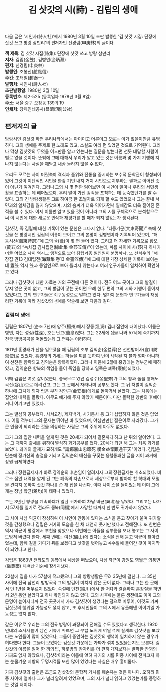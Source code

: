 ﻿---
title: "김 삿갓의 시(詩) - 김립의 생애"
tags:
  - korea￣
  - classic
  - literature
---

다음 글은 ‘시인사(詩人社)’에서 1980년 3월 10일 초판 발행한 ‘김 삿갓 시집: 단장에 삿갓 쓰고 방랑 삼만리’의 편저자인 신경림(申庚林)의 글이다.

__책 제목__: 김 삿갓 시집(詩集): 단장에 삿갓 쓰고 방랑 삼만리  
__저자__: 김립(金笠), 김병연(金炳淵)  
__편저__: 신경림(申庚林)  
__발행인__: 조봉신(趙鳳信)  
__주간__: 조태일(趙泰一)  
__발행처__: 시인사(詩人社)  
__초판발행일__: 1980년 3월 10일  
__등록번호__: 제2-525 (등록일자 1978년 3월 8일)  
__주소__: 서울 중구 오장동 139의 19  
__인쇄처__: 창제인쇄공사(昌濟印刷公社)

## 편저자의 글

방랑시인 김삿갓 하면 우리나라에서는 아이이고 어른이고 모르는 이가 없을이만큼 유명하다. 그의 생애를 주제로 한 노래도 있고, 소설도 여러 편 있었던 것으로 기억된다. 그러나 막상 김삿갓의 무엇을 어느만큼 알고 있는냐는 질문을 받는다면 선뜻 대답할 사람이 별로 없을 것이다. 뜻밖에 그에 대해서 우리가 알고 있는 것은 이름과 몇 가지 기행에 지나지 않는다는 사실을 깨닫고 새삼 놀라지 않을 수 없다.

우리도 모르는 사이 머릿속에 격식과 품위와 전통을 중시하는 보수적 문학관이 형성되어 있어 그것이 이단적인 시인을 한갖 기인 내지 거지 시인으로 치부하는 결과로 이어진 것이 아닌가 여겨진다. 그러나 그의 시 몇 편만 읽어보면 이 시인이 얼마나 우리의 서민생활을 표출하는 데 빼어났으며, 우리 말이 가진 감각을 포착하는 데 능숙했던가를 알 수 있다. 그의 긴 방랑생활은 그로 하여금 한 초월자로 되게 할 수도 있었으나 그는 끝내 서민과의 일체감을 잃지 않았으며, 시의 솜씨가 더욱 익어가면서 일체감도 더욱 짙어진 흔적을 볼 수 있다. 이제 이름만 알고 있을 것이 아니라 그의 시를 구체적으로 분석함으로써 이 시인에 대한 새로운 인식과 재평가를 할 때가 되지 않았는가 생각된다.

김삿갓, 즉 김립에 대한 기록이 있는 문헌은 그다지 없다. “대동기문(大東奇聞)” 속에 삿갓을 쓴 방랑시인 김립의 이름이 보이고 그의 본명이 김병연이라 기록되어 있으며, “해동시선(海東詩選)”에 그의 율(律)이 몇 편 들어 있다. 그리고 더 자세한 기록으로 황오(黃五)의 “녹차집 김사립전(綠此集 金莎笠傳)”이 있는데, 이름 사이에 사(莎)자 하나가 더들 어있으 나이  역시그  행적으로 보아 김립과동 일인임이 분명하다. 또 신석우의 "해장집 권13 김대립전(海藏集 卷13 金籉笠傳)"에 그에 대한 가장 상세한 기록이 보이는데 籉笠 역시 笠과 동일인으로 보아 틀리지 않는다고 여러 연구가들이 일치하여 확언하고 있다.

그러나 김삿갓에 대한 자료는 거의 구전에 따른 것이다. 전국 어느 곳이고 그의 발길이 닿지 않은 곳이 없고, 그의 발길이 닿는 곳이면 으례 한두 편의 그의 시와 기행이 흩어져 있었다고, 그의 연구가들은 이구동성으로 말하고 있다. 몇가지 문헌과 연구가들이 재정리한 기록에 따라 김삿갓의 생애를 약술해 보면 다음과 같다.

### 김립의 생애

김립은 1807년 (순조 7년)에 양주(楊州)에서 장동(壯洞) 김씨 집안에 태어났다. 이름은 병연, 자는 성심(性深), 호는 난고(蘭皐)였다. 그는 22세에 집을 나와 57세에 죽기까지 전국 방방곡곡을 떠돌았는데 그 연유는 이러하다.

1811년 홍경래가 난을 일으켰을 때 김립의 조부 김익순(金益谆)은 선천방어사(宣川防禦使)로 있었다. 홍경래의 기세는 하늘을 찌를 듯하여 난이 시작된 지 불과 얼마 아니하여 선천은 함락되고 김익순은 항복하였다. 그러나 이듬해 2월에 홍경래는 정부군에 패하였고, 김익순은 항복의 책임을 물어 죽임을 당하고 일족은 폐족(癈族)되었다.

이때 김립은 여섯 살이었는데, 종복으로 있던 김성수(金聖秀)가 그의 형과 둘을 황해도 곡산(谷山)으로 데려갔고, 그는 그 곳에서 자라나며 공부도 했다. 그 뒤 처벌이 김익순 하나에 그치게 되자 립은 부친 김안근(金安根)에게로 돌아가서 살았다. 그는 처음에는 집안의 내력을 몰랐다. 아무도 얘기해 주지 않았기 때문이다. 다만 몰락한 양반의 후예이거니 여기고만 있었다.

그는 열심히 공부했다. 사서오경, 제자백가, 사기통사 등 그가 섭렵하지 않은 것은 없었다. 어릴 적부터 그의 문재는 뛰어난 바 있었으며, 야심만만한 젊은이로 자라갔다. 그가 큰 인물이 되리라는 것을 의심하는 사람은 그의 주위에 아무도 없었다.

그가 그의 집안 내력을 알게 된 것은 20세가 되어서 결혼까지 하고 난 뒤의 일이었다. 그는 그 때까지 출세를 위하여 열심히 과거공부를 했다. 20세가 되던 해 그는 처음 과거를 보았다. 과거의 글제가 묘하게도 "論鄭嘉山忠節死 嘆金益谆罪通干天"이었다. 김립은 단순에 정가산의 충절을 기리고 김익순의 배신을 꾸짖는 웅렬통쾌한 글을 지어 과거에 장원 급제하였다.

그러나 장원급제자가 바로 김익순의 후손임이 알려지자 그의 장원급제는 취소되었다. 비로소 집안 내력을 알게 된 그는 폐족의 자손으로서 세상으로부터 받아야 할 학대와 모멸을 견디지 못하여 삿갓 하나를 쓴 채 집을 나선다. 이때 나이 스물 둘이었는데 이미 그에게는 장남 학균(翯均)이 태어나 있었다.

그는 3년간 방랑을 계속하다가 일단 귀가하여 차남 익균(翼均)을 낳았다. 그리고는 나가서 57세를 일기로 전라도 동복(同福)에서 사망할 때까지 한 번도 귀가하지 않았다.

그 사이 차남 익균이 장성하여 이 시인이 안동에 있다는 소식을 듣고 찾아가 울며 귀가할 것을 간청했으나 김립은 거지의 모습을 한 채 태연히 웃기만 했다고 전해진다. 또 한번은 역시 익균이 평강에서 부친을 찾았으나 이번에는 아들을 심부름을 보내 놓고는 그 사이 도망쳐 버렸다 한다. 세째 번에는 여산(礪山)에 있다는 소식을 전해 듣고 익균이 찾아갔었는데, 함께 길을 가다가 뒤를 보겠다고 삿갓을 벗어놓고 수수밭에 들어간 것이 마지막이 되었다고 한다.

김립은 1863년 전라도의 동복에서 세상을 떠났으며, 차남 익균이 강원도 영월군 의풍면(儀豊面) 태백산 기슭에 장사지냈다.

22살에 집을 나가 57살에 작고했으니 그의 방랑생활은 무려 35년에 걸친다. 그 35년 사이에 전국 삼천리 방방곡곡 그의 발길이 미치지 않은 곳이 없다. 그러나 그는 한 곳에서 단 1년을 머무르지 않았다. 속설에 단천(端川)에서 한 처녀와 결혼하여 훈장질을 하면서 2년 동안 살았다고 하나 확인되지 않고 있다. 그의 사후에는 물론 생전에도 이미 그의 문명이 높아지니까 전국 곳곳에서 가짜 김삿갓이 생겼다는 점으로 미루어, 이것도 가짜 김삿갓의 행위일 가능성도 없지 않고, 또 후세인들이 그의 시에서 유출해낸 이야기일 가능성도 없지 않다.

같은 이유로 우리는 그의 전국 방랑이 과장되어 전해질 수도 있었다고 생각한다. 1920년대의 조사자들이 남긴 기록에 따르면 그 무렵 도처에 어릴 적에 실제로 김삿갓을 보았다는 노인들이 많이 있었으나, 그들이 증언하는 김삿갓의 행색이 일치하지 않는 경우가 허다했다 한다. 그들이 보았다는 김삿갓 가운데는 가짜가 섞여 있었을는지도 모른다. 김삿갓의 이름을 빌어 한 끼의 밥, 하룻밤의 잠자리를 더 편히 가져보자는 얄팍한 잔꾀의 가짜도 없지 않았으나, 김삿갓이라는 이름에 얹혀 자기의 시를 민중 사이에 전파코자 하는 눈물겨운 지방의 무명시객들 또한 많이 있었다는 사실은 매우 흥미롭다.

가짜 김삿갓의 출현은 조금도 김삿갓의 문학적 가치를 훼손하는 것은 아니다. 오히려 민중 사이에 얼마나 그가 널리 알려져 있었으며, 그의 시가 널리 읽히고 있었는가를 증명하는 것일 터이다.
